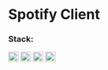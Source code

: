 # Spotify Client

### Stack:

<a href="https://reactjs.org/" title="React"><img src="https://github.com/get-icon/geticon/raw/master/icons/react.svg" alt="React" width="21px" height="21px"></a>
<a href="https://www.typescriptlang.org/" title="Typescript"><img src="https://github.com/get-icon/geticon/raw/master/icons/typescript-icon.svg" alt="Typescript" width="21px" height="21px"></a>
<a href="https://mui.com/" title="Material"><img src="https://github.com/get-icon/geticon/blob/master/icons/material-ui.svg" alt="Material" width="21px" height="21px"></a>
<a href="https://lodash.com/" title="Lodash"><img src="https://github.com/get-icon/geticon/blob/master/icons/lodash.svg" alt="Lodash" width="21px" height="21px"></a>
